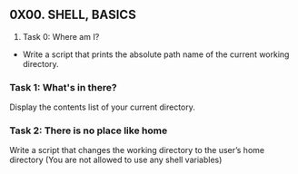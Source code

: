 ## 0X00. SHELL, BASICS

1. Task 0: Where am I?
   
- Write a script that prints the absolute path name of the current working directory.
### Task 1: What's in there?
Display the contents list of your current directory.
### Task 2: There is no place like home
Write a script that changes the working directory to the user’s home directory (You are not allowed to use any shell variables)
